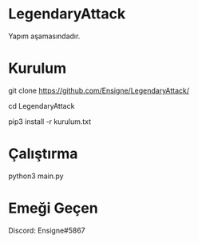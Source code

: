 # LegendaryAttack

Yapım aşamasındadır.

# Kurulum

git clone https://github.com/Ensigne/LegendaryAttack/

cd LegendaryAttack

pip3 install -r kurulum.txt

# Çalıştırma

python3 main.py

# Emeği Geçen

Discord: Ensigne#5867
